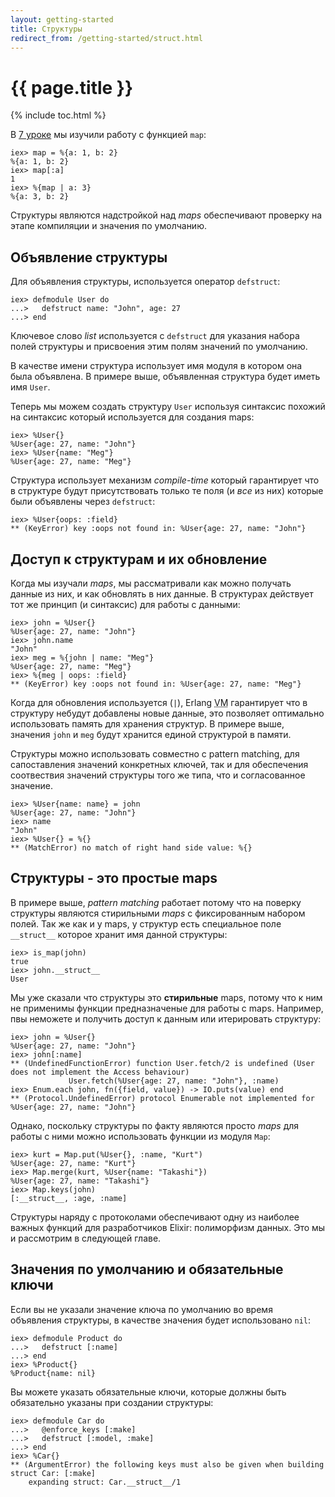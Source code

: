 ```yaml
---
layout: getting-started
title: Структуры
redirect_from: /getting-started/struct.html
---
```


# {{ page.title }}

{% include toc.html %}

В [7 уроке](/getting-started/keywords-and-maps.html) мы изучили работу с функцией `map`:

```iex
iex> map = %{a: 1, b: 2}
%{a: 1, b: 2}
iex> map[:a]
1
iex> %{map | a: 3}
%{a: 3, b: 2}
```

Структуры являются надстройкой над *maps* обеспечивают проверку на этапе компиляции и значения по умолчанию.

## Объявление структуры

Для объявления структуры, используется оператор `defstruct`:

```iex
iex> defmodule User do
...>   defstruct name: "John", age: 27
...> end
```

Ключевое слово *list* используется с `defstruct` для указания набора полей структуры и присвоения этим полям значений по умолчанию.

В качестве имени структура использует имя модуля в котором она была объявлена. В примере выше, объявленная структура будет иметь имя `User`.

Теперь мы можем создать структуру `User` используя синтаксис похожий на синтаксис который используется для создания maps:

```iex
iex> %User{}
%User{age: 27, name: "John"}
iex> %User{name: "Meg"}
%User{age: 27, name: "Meg"}
```

Структура использует механизм *compile-time* который гарантирует что в структуре будут присутствовать только те поля (и *все* из них) которые были объявлены через `defstruct`:

```iex
iex> %User{oops: :field}
** (KeyError) key :oops not found in: %User{age: 27, name: "John"}
```

## Доступ к структурам и их обновление

Когда мы изучали *maps*, мы рассматривали как можно получать данные из них, и как обновлять в них данные. В структурах действует тот же принцип (и синтаксис) для работы с данными:

```iex
iex> john = %User{}
%User{age: 27, name: "John"}
iex> john.name
"John"
iex> meg = %{john | name: "Meg"}
%User{age: 27, name: "Meg"}
iex> %{meg | oops: :field}
** (KeyError) key :oops not found in: %User{age: 27, name: "Meg"}
```

Когда для обновления используется (`|`), Erlang <abbr title="Virtual Machine">VM</abbr> гарантирует что в структуру небудут добавлены новые данные, это позволяет оптимально использовать память для хранения структур. В примере выше, значения `john` и `meg` будут хранится единой структурой в памяти.

Структуры можно использовать совместно с pattern matching, для сапоставления значений конкретных ключей, так и для обеспечения соотвествия значений структуры того же типа, что и согласованное значение.

```iex
iex> %User{name: name} = john
%User{age: 27, name: "John"}
iex> name
"John"
iex> %User{} = %{}
** (MatchError) no match of right hand side value: %{}
```

## Структуры - это простые maps

В примере выше, *pattern matching* работает потому что на поверку структуры являются стирильными *maps* с фиксированным набором полей. Так же как и у maps, у структур есть специальное поле `__struct__` которое хранит имя данной структуры:

```iex
iex> is_map(john)
true
iex> john.__struct__
User
```

Мы уже сказали что структуры это **стирильные** maps, потому что к ним не применимы функции предназначеные для работы с maps. Например, пвы неможете и получить доступ к данным или итерировать структуру:

```iex
iex> john = %User{}
%User{age: 27, name: "John"}
iex> john[:name]
** (UndefinedFunctionError) function User.fetch/2 is undefined (User does not implement the Access behaviour)
             User.fetch(%User{age: 27, name: "John"}, :name)
iex> Enum.each john, fn({field, value}) -> IO.puts(value) end
** (Protocol.UndefinedError) protocol Enumerable not implemented for %User{age: 27, name: "John"}
```

Однако, поскольку структуры по факту являются просто *maps* для работы с ними можно использовать функции из модуля `Map`:

```iex
iex> kurt = Map.put(%User{}, :name, "Kurt")
%User{age: 27, name: "Kurt"}
iex> Map.merge(kurt, %User{name: "Takashi"})
%User{age: 27, name: "Takashi"}
iex> Map.keys(john)
[:__struct__, :age, :name]
```

Структуры наряду с протоколами обеспечивают одну из наиболее важных функций для разработчиков Elixir: полиморфизм данных. Это мы и рассмотрим в следующей главе.

## Значения по умолчанию и обязательные ключи

Если вы не указали значение ключа по умолчанию во время объявления структуры, в качестве значения будет использовано `nil`:

```iex
iex> defmodule Product do
...>   defstruct [:name]
...> end
iex> %Product{}
%Product{name: nil}
```

Вы можете указать обязательные ключи, которые должны быть обязательно указаны при создании структуры:

```iex
iex> defmodule Car do
...>   @enforce_keys [:make]
...>   defstruct [:model, :make]
...> end
iex> %Car{}
** (ArgumentError) the following keys must also be given when building struct Car: [:make]
    expanding struct: Car.__struct__/1
```
